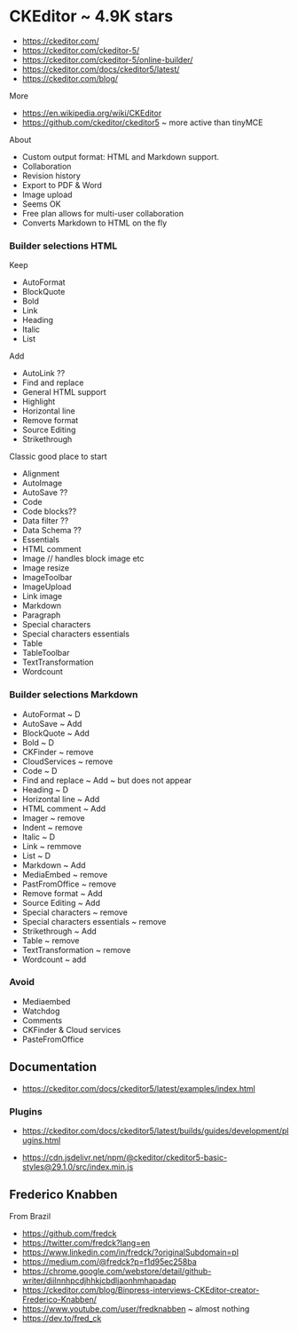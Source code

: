 # CKEditor ~ 4.9K stars

* https://ckeditor.com/
* https://ckeditor.com/ckeditor-5/
* https://ckeditor.com/ckeditor-5/online-builder/
* https://ckeditor.com/docs/ckeditor5/latest/
* https://ckeditor.com/blog/

More

* https://en.wikipedia.org/wiki/CKEditor
* https://github.com/ckeditor/ckeditor5 ~ more active than tinyMCE

About

* Custom output format: HTML and Markdown support.
* Collaboration
* Revision history
* Export to PDF & Word
* Image upload
* Seems OK
* Free plan allows for multi-user collaboration
* Converts Markdown to HTML on the fly


### Builder selections HTML

Keep
* AutoFormat
* BlockQuote
* Bold
* Link
* Heading
* Italic
* List

Add
* AutoLink ??
* Find and replace
* General HTML support
* Highlight
* Horizontal line
* Remove format
* Source Editing
* Strikethrough


Classic good place to start

* Alignment
* AutoImage
* AutoSave ??
* Code
* Code blocks??
* Data filter ??
* Data Schema ??
* Essentials
* HTML comment
* Image // handles block image etc
* Image resize
* ImageToolbar
* ImageUpload
* Link image
* Markdown
* Paragraph
* Special characters
* Special characters essentials
* Table
* TableToolbar
* TextTransformation
* Wordcount

### Builder selections Markdown

* AutoFormat ~ D
* AutoSave ~ Add
* BlockQuote ~ Add
* Bold ~ D
* CKFinder ~ remove
* CloudServices ~ remove
* Code ~ D
* Find and replace ~ Add ~ but does not appear
* Heading ~ D
* Horizontal line ~ Add
* HTML comment ~ Add
* Imager ~ remove
* Indent ~ remove
* Italic ~ D
* Link ~ remmove
* List ~ D
* Markdown ~ Add
* MediaEmbed ~ remove
* PastFromOffice ~ remove
* Remove format ~ Add
* Source Editing ~ Add
* Special characters ~ remove
* Special characters essentials ~ remove
* Strikethrough ~ Add
* Table ~ remove
* TextTransformation ~ remove
* Wordcount ~ add


### Avoid

* Mediaembed
* Watchdog
* Comments
* CKFinder & Cloud services
* PasteFromOffice

## Documentation

* https://ckeditor.com/docs/ckeditor5/latest/examples/index.html


### Plugins

* https://ckeditor.com/docs/ckeditor5/latest/builds/guides/development/plugins.html

* https://cdn.jsdelivr.net/npm/@ckeditor/ckeditor5-basic-styles@29.1.0/src/index.min.js


## Frederico Knabben

From Brazil

* https://github.com/fredck
* https://twitter.com/fredck?lang=en
* https://www.linkedin.com/in/fredck/?originalSubdomain=pl
* https://medium.com/@fredck?p=f1d95ec258ba
* https://chrome.google.com/webstore/detail/github-writer/diilnnhpcdjhhkjcbdljaonhmhapadap
* https://ckeditor.com/blog/Binpress-interviews-CKEditor-creator-Frederico-Knabben/
* https://www.youtube.com/user/fredknabben ~ almost nothing
* https://dev.to/fred_ck
